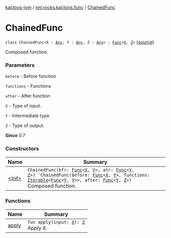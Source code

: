 [kactoos-jvm](../../index.md) / [nnl.rocks.kactoos.func](../index.md) / [ChainedFunc](./index.md)

# ChainedFunc

`class ChainedFunc<X : `[`Any`](https://kotlinlang.org/api/latest/jvm/stdlib/kotlin/-any/index.html)`, Y : `[`Any`](https://kotlinlang.org/api/latest/jvm/stdlib/kotlin/-any/index.html)`, Z : `[`Any`](https://kotlinlang.org/api/latest/jvm/stdlib/kotlin/-any/index.html)`> : `[`Func`](../../nnl.rocks.kactoos/-func/index.md)`<`[`X`](index.md#X)`, `[`Z`](index.md#Z)`>` [(source)](https://github.com/neonailol/kactoos/blob/master/kactoos-jvm/src/main/kotlin/nnl/rocks/kactoos/func/ChainedFunc.kt#L16)

Composed function.

### Parameters

`before` - Before function

`functions` - Functions

`after` - After function

`X` - Type of input.

`Y` - Intermediate type.

`Z` - Type of output.

**Since**
0.7

### Constructors

| Name | Summary |
|---|---|
| [&lt;init&gt;](-init-.md) | `ChainedFunc(bfr: `[`Func`](../../nnl.rocks.kactoos/-func/index.md)`<`[`X`](index.md#X)`, `[`Y`](index.md#Y)`>, atr: `[`Func`](../../nnl.rocks.kactoos/-func/index.md)`<`[`Y`](index.md#Y)`, `[`Z`](index.md#Z)`>)``ChainedFunc(before: `[`Func`](../../nnl.rocks.kactoos/-func/index.md)`<`[`X`](index.md#X)`, `[`Y`](index.md#Y)`>, functions: `[`Iterable`](https://kotlinlang.org/api/latest/jvm/stdlib/kotlin.collections/-iterable/index.html)`<`[`Func`](../../nnl.rocks.kactoos/-func/index.md)`<`[`Y`](index.md#Y)`, `[`Y`](index.md#Y)`>>, after: `[`Func`](../../nnl.rocks.kactoos/-func/index.md)`<`[`Y`](index.md#Y)`, `[`Z`](index.md#Z)`>)`<br>Composed function. |

### Functions

| Name | Summary |
|---|---|
| [apply](apply.md) | `fun apply(input: `[`X`](index.md#X)`): `[`Z`](index.md#Z)<br>Apply it. |
